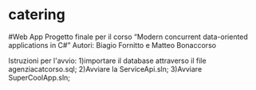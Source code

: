 # catering
#Web App
  Progetto finale per il corso “Modern concurrent data-oriented applications in C#”
    Autori: Biagio Fornitto e Matteo Bonaccorso

Istruzioni per l'avvio:
  1)importare il database attraverso il file agenziacatcorso.sql;
  2)Avviare la ServiceApi.sln;
  3)Avviare SuperCoolApp.sln;
